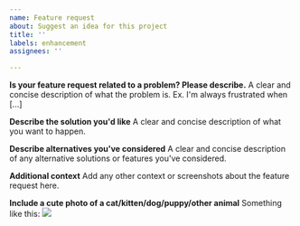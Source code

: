 ```yaml
---
name: Feature request
about: Suggest an idea for this project
title: ''
labels: enhancement
assignees: ''

---
```


**Is your feature request related to a problem? Please describe.**
A clear and concise description of what the problem is. Ex. I'm always frustrated when [...]

**Describe the solution you'd like**
A clear and concise description of what you want to happen.

**Describe alternatives you've considered**
A clear and concise description of any alternative solutions or features you've considered.

**Additional context**
Add any other context or screenshots about the feature request here.

**Include a cute photo of a cat/kitten/dog/puppy/other animal**
Something like this:
![](https://cdn.pixabay.com/photo/2017/07/26/19/25/grey-2542867_960_720.jpg)
